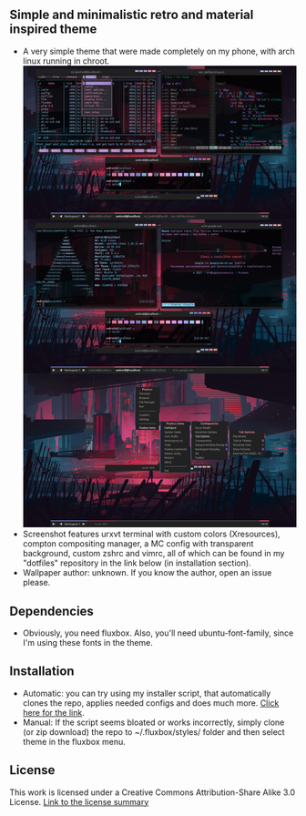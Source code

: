 ## Simple and minimalistic retro and material inspired theme
* A very simple theme that were made completely on my phone, with arch linux running in chroot.
![Screenshot](/preview.jpg?raw=true)
* Screenshot features urxvt terminal with custom colors (Xresources), compton compositing manager, a MC config with transparent background, custom zshrc and vimrc, all of which can be found in my "dotfiles" repository in the link below (in installation section). 
* Wallpaper author: unknown. If you know the author, open an issue please.
## Dependencies
* Obviously, you need fluxbox. Also, you'll need ubuntu-font-family, since I'm using these fonts in the theme.
## Installation
* Automatic: you can try using my installer script, that automatically clones the repo, applies needed configs and does much more. [Click here for the link](https://github.com/ClockGen/dotfiles).
* Manual: If the script seems bloated or works incorrectly, simply clone (or zip download) the repo to ~/.fluxbox/styles/ folder and then select theme in the fluxbox menu. 
## License
This work is licensed under a Creative Commons Attribution-Share Alike 3.0 License.
[Link to the license summary](http://creativecommons.org/licenses/by-sa/3.0/de/deed.en)



